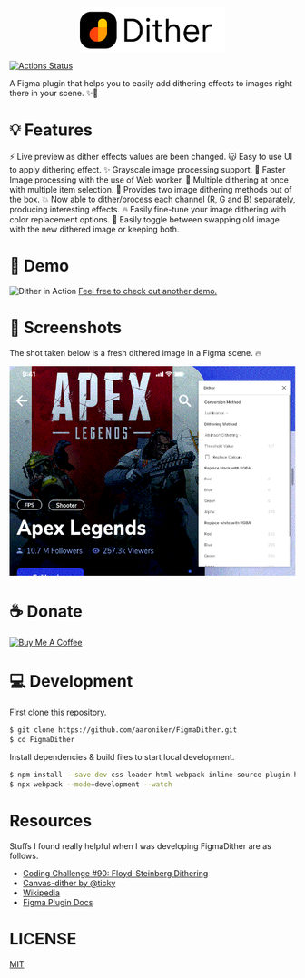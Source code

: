 <img src="./fd.png" height="80" style="display: table; margin: 0 auto;"/>

[![Actions Status](https://github.com/ahkohd/FigmaDither/workflows/ProdBuild/badge.svg)](https://github.com/ahkohd/FigmaDither/workflows/ProdBuild/badge.svg)

A Figma plugin that helps you to easily add dithering effects to images right there in your scene. ✨🦄

# 💡 Features
⚡ Live preview as dither effects values are been changed.
😽 Easy to use UI to apply dithering effect.
✨ Grayscale image processing support.
🚀 Faster Image processing with the use of Web worker.
🙌 Multiple dithering at once with multiple item selection.
🎉 Provides two image dithering methods out of the box.
💥 Now able to dither/process each channel (R, G and B) separately, producing interesting effects.
🔥 Easily fine-tune your image dithering with color replacement options.
👀 Easily toggle between swapping old image with the new dithered image or keeping both.

# 🎥 Demo
![Dither in Action](./demo-naruto.gif)
[Feel free to check out another demo.](./demo.gif)
# 📸 Screenshots
The shot taken below is a fresh dithered image in a Figma scene. 🔥

![Dithered Image 🔥](./dither-shot.png)

# ☕️ Donate
<a href="https://www.buymeacoffee.com/jwlE0N8" target="_blank"><img src="https://bmc-cdn.nyc3.digitaloceanspaces.com/BMC-button-images/custom_images/orange_img.png" alt="Buy Me A Coffee" style="height: auto !important;width: auto !important;" ></a>

# 💻 Development
First clone this repository.

```bash
$ git clone https://github.com/aaroniker/FigmaDither.git
$ cd FigmaDither
```
Install dependencies & build files to start local development.

```bash
$ npm install --save-dev css-loader html-webpack-inline-source-plugin html-webpack-plugin style-loader ts-loader typescript url-loader webpack webpack-cli raw-loader
$ npx webpack --mode=development --watch
```

# Resources
Stuffs I found really helpful when I was developing FigmaDither are as follows.
- [Coding Challenge #90: Floyd-Steinberg Dithering](https://www.youtube.com/watch?v=0L2n8Tg2FwI)
- [Canvas-dither by @ticky](https://github.com/ticky/canvas-dither)
- [Wikipedia](https://en.wikipedia.org/wiki/Dither)
- [Figma Plugin Docs](https://www.figma.com/plugin-docs/intro/)

# LICENSE
[MIT](./LICENSE.md)
